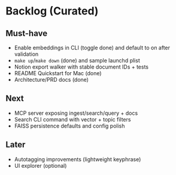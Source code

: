 # Backlog (Curated)

## Must-have
- Enable embeddings in CLI (toggle done) and default to on after validation
- `make up`/`make down` (done) and sample launchd plist
- Notion export walker with stable document IDs + tests
- README Quickstart for Mac (done)
- Architecture/PRD docs (done)

## Next
- MCP server exposing ingest/search/query + docs
- Search CLI command with vector + topic filters
- FAISS persistence defaults and config polish

## Later
- Autotagging improvements (lightweight keyphrase)
- UI explorer (optional)
